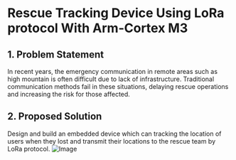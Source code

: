 # Rescue Tracking Device Using LoRa protocol With Arm-Cortex M3
## 1. Problem Statement
In recent years, the emergency communication in remote areas such as high mountain is often difficult due to lack of infrastructure. Traditional communication methods fail in these situations, delaying rescue operations and increasing the risk for those affected.
## 2. Proposed Solution
Design and build an embedded device which can tracking the location of users when they lost and transmit their locations to the rescue team by LoRa protocol.
![Image](https://github.com/user-attachments/assets/a618e6f6-584b-42c2-801e-b04147943972)
